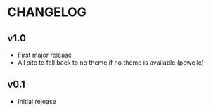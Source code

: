 CHANGELOG
=========

v1.0
-----

  * First major release
  * All site to fall back to no theme if no theme is available (powellc)


v0.1
----

  * Initial release

